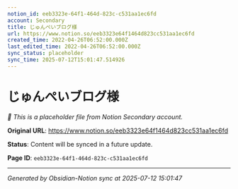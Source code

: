 ```yaml
---
notion_id: eeb3323e-64f1-464d-823c-c531aa1ec6fd
account: Secondary
title: じゅんぺいブログ様
url: https://www.notion.so/eeb3323e64f1464d823cc531aa1ec6fd
created_time: 2022-04-26T06:52:00.000Z
last_edited_time: 2022-04-26T06:52:00.000Z
sync_status: placeholder
sync_time: 2025-07-12T15:01:47.514926
---
```


# じゅんぺいブログ様

*🔄 This is a placeholder file from Notion Secondary account.*

**Original URL**: https://www.notion.so/eeb3323e64f1464d823cc531aa1ec6fd

**Status**: Content will be synced in a future update.

**Page ID**: `eeb3323e-64f1-464d-823c-c531aa1ec6fd`

---

*Generated by Obsidian-Notion sync at 2025-07-12 15:01:47*
